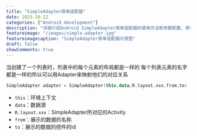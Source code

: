 ```yaml
---
title: "SimpleAdapter简单适配器"
date: 2025-10-22
categories: ["Android development"]
description: "详细介绍Android SimpleAdapter简单适配器的使用方法和参数配置，用于显示复杂布局的列表"
featureimage: "/images/simple-adapter.jpg"
featureimagecaption: "SimpleAdapter简单适配器示意图"
draft: false
showComments: true
---
```


当创建了一个列表时，列表中的每个元素的布局都是一样的
每个列表元素的名字都是一样的所以可以用Adapter来映射他们的对应关系
```kotlin
SimpleAdapter adapter = SimpleAdapter(this,data,R.layout.xxx,from,to)
```
- `this`：环境上下文
- `data`：数据源
- `R.layout.xxx`：SimpleAdapter所对应的Activity
- `from`：展示的数据的名称
- `to`：展示的数据的控件的id
